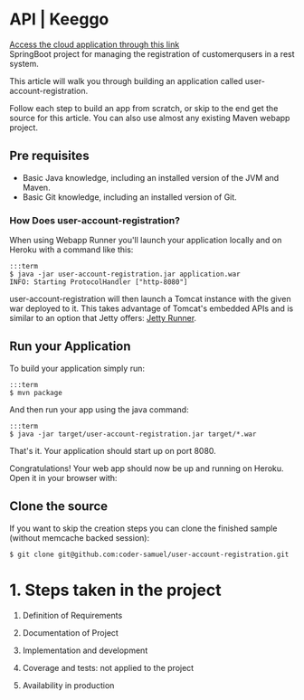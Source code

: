 #  API | Keeggo

[Access the cloud application through this link](https://git.heroku.com/user-account-registration.git)
<br>
SpringBoot project for managing the registration of customerqusers in a rest system.

This article will walk you through building an application called user-account-registration.

Follow each step to build an app from scratch, or skip to the end get the source for this article. You can also use almost any existing Maven webapp project.

## Pre requisites

* Basic Java knowledge, including an installed version of the JVM and Maven.
* Basic Git knowledge, including an installed version of Git.

### How Does user-account-registration?

When using Webapp Runner you'll launch your application locally and on Heroku with a command like this:
    
    :::term
    $ java -jar user-account-registration.jar application.war
    INFO: Starting ProtocolHandler ["http-8080"]

user-account-registration will then launch a Tomcat instance with the given war deployed to it. This takes advantage of Tomcat's embedded APIs and is similar to an option that Jetty offers: [Jetty Runner](http://blogs.webtide.com/janb/entry/jetty_runner).

## Run your Application

To build your application simply run:

    :::term
    $ mvn package

And then run your app using the java command:

    :::term
    $ java -jar target/user-account-registration.jar target/*.war

That's it. Your application should start up on port 8080.

Congratulations! Your web app should now be up and running on Heroku. Open it in your browser with:

## Clone the source

If you want to skip the creation steps you can clone the finished sample (without memcache backed session):

    $ git clone git@github.com:coder-samuel/user-account-registration.git


# 1. Steps taken in the project

1. Definition of Requirements

2. Documentation of Project

3. Implementation and development

4. Coverage and tests: not applied to the project

5. Availability in production
